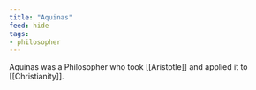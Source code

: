 ```yaml
---
title: "Aquinas"
feed: hide
tags:
- philosopher
---
```


Aquinas was a Philosopher who took [[Aristotle]] and applied it to [[Christianity]].